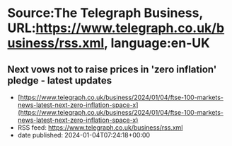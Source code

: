 # Source:The Telegraph Business, URL:https://www.telegraph.co.uk/business/rss.xml, language:en-UK

## Next vows not to raise prices in 'zero inflation' pledge - latest updates
 - [https://www.telegraph.co.uk/business/2024/01/04/ftse-100-markets-news-latest-next-zero-inflation-space-x](https://www.telegraph.co.uk/business/2024/01/04/ftse-100-markets-news-latest-next-zero-inflation-space-x)
 - RSS feed: https://www.telegraph.co.uk/business/rss.xml
 - date published: 2024-01-04T07:24:18+00:00



